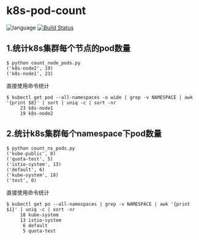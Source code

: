 # k8s-pod-count
![language](https://img.shields.io/badge/language-python-orange.svg) [![Build Status](https://travis-ci.com/cheferrari/k8s-pod-count.svg?branch=master)](https://travis-ci.com/cheferrari/k8s-pod-count)
## 1.统计k8s集群每个节点的pod数量
```shell
$ python count_node_pods.py 
('k8s-node2', 19)
('k8s-node1', 23)
```
直接使用命令统计
```shell
$ kubectl get pod --all-namespaces -o wide | grep -v NAMESPACE | awk '{print $8}' | sort | uniq -c | sort -nr
     23 k8s-node1
     19 k8s-node2
```
## 2.统计k8s集群每个namespace下pod数量
```shell
$ python count_ns_pods.py 
('kube-public', 0)
('quota-test', 5)
('istio-system', 13)
('default', 6)
('kube-system', 18)
('test', 0)
```
直接使用命令统计
```shell
$ kubectl get po --all-namespaces | grep -v NAMESPACE | awk '{print $1}' | uniq -c | sort -nr
     18 kube-system
     13 istio-system
      6 default
      5 quota-test
```
